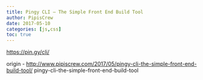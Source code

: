 ```yaml
---
title: Pingy CLI – The Simple Front End Build Tool
author: PipisCrew
date: 2017-05-10
categories: [js,css]
toc: true
---
```


https://pin.gy/cli/

origin - http://www.pipiscrew.com/2017/05/pingy-cli-the-simple-front-end-build-tool/ pingy-cli-the-simple-front-end-build-tool